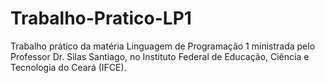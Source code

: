 # Trabalho-Pratico-LP1
Trabalho prático da matéria Linguagem de Programação 1 ministrada pelo Professor Dr. Silas Santiago, no Instituto Federal de Educação, Ciência e Tecnologia do Ceará (IFCE).
